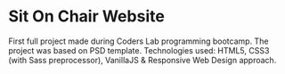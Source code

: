 # Sit On Chair Website

First full project made during Coders Lab programming bootcamp. 
The project was based on PSD template. Technologies used: HTML5, CSS3 (with Sass preprocessor), VanillaJS & Responsive Web Design approach. 
